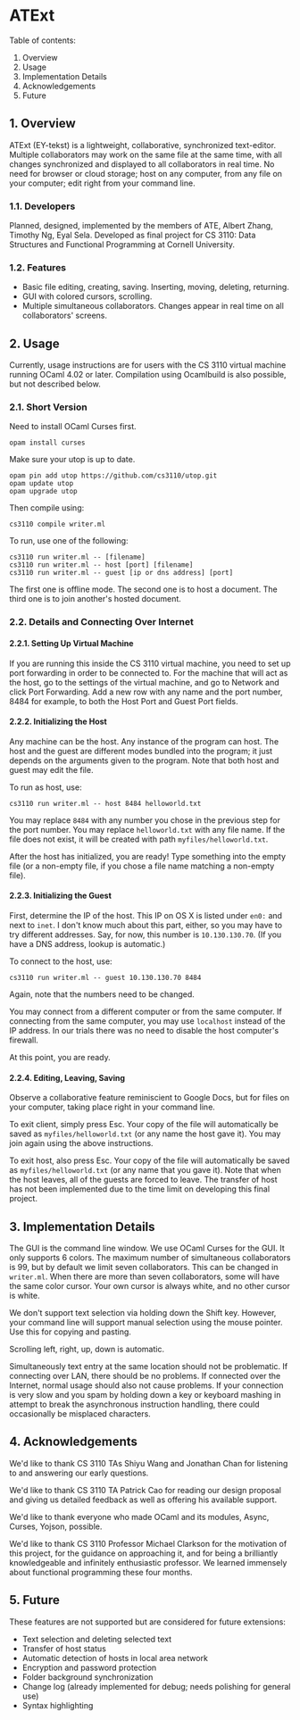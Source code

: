 # ATExt

Table of contents:
 1. Overview
 2. Usage
 3. Implementation Details
 4. Acknowledgements
 5. Future

## 1. Overview

ATExt (EY-tekst) is a lightweight, collaborative, synchronized text-editor. Multiple collaborators may work on the same file at the same time, with all changes synchronized and displayed to all collaborators in real time. No need for browser or cloud storage; host on any computer, from any file on your computer; edit right from your command line.

### 1.1. Developers

Planned, designed, implemented by the members of ATE, Albert Zhang, Timothy Ng, Eyal Sela. Developed as final project for CS 3110: Data Structures and Functional Programming at Cornell University.

### 1.2. Features

- Basic file editing, creating, saving. Inserting, moving, deleting, returning.
- GUI with colored cursors, scrolling.
- Multiple simultaneous collaborators. Changes appear in real time on all collaborators' screens.

## 2. Usage

Currently, usage instructions are for users with the CS 3110 virtual machine running OCaml 4.02 or later. Compilation using Ocamlbuild is also possible, but not described below.

### 2.1. Short Version

Need to install OCaml Curses first.
```
opam install curses
```
Make sure your utop is up to date.
```
opam pin add utop https://github.com/cs3110/utop.git
opam update utop
opam upgrade utop
```
Then compile using:
```
cs3110 compile writer.ml
```
To run, use one of the following:
```
cs3110 run writer.ml -- [filename]
cs3110 run writer.ml -- host [port] [filename]
cs3110 run writer.ml -- guest [ip or dns address] [port]
```
The first one is offline mode. The second one is to host a document. The third one is to join another's hosted document.

### 2.2. Details and Connecting Over Internet

#### 2.2.1. Setting Up Virtual Machine

If you are running this inside the CS 3110 virtual machine, you need to set up port forwarding in order to be connected to. For the machine that will act as the host, go to the settings of the virtual machine, and go to Network and click Port Forwarding. Add a new row with any name and the port number, 8484 for example, to both the Host Port and Guest Port fields.

#### 2.2.2. Initializing the Host

Any machine can be the host. Any instance of the program can host. The host and the guest are different modes bundled into the program; it just depends on the arguments given to the program. Note that both host and guest may edit the file.

To run as host, use:
```
cs3110 run writer.ml -- host 8484 helloworld.txt
```
You may replace `8484` with any number you chose in the previous step for the port number. You may replace `helloworld.txt` with any file name. If the file does not exist, it will be created with path `myfiles/helloworld.txt`.

After the host has initialized, you are ready! Type something into the empty file (or a non-empty file, if you chose a file name matching a non-empty file).

#### 2.2.3. Initializing the Guest

First, determine the IP of the host. This IP on OS X is listed under `en0:` and next to `inet`. I don't know much about this part, either, so you may have to try different addresses. Say, for now, this number is `10.130.130.70`. (If you have a DNS address, lookup is automatic.)

To connect to the host, use:
```
cs3110 run writer.ml -- guest 10.130.130.70 8484
```
Again, note that the numbers need to be changed.

You may connect from a different computer or from the same computer. If connecting from the same computer, you may use `localhost` instead of the IP address. In our trials there was no need to disable the host computer's firewall.

At this point, you are ready.

#### 2.2.4. Editing, Leaving, Saving

Observe a collaborative feature reminiscient to Google Docs, but for files on your computer, taking place right in your command line.

To exit client, simply press Esc. Your copy of the file will automatically be saved as `myfiles/helloworld.txt` (or any name the host gave it). You may join again using the above instructions.

To exit host, also press Esc. Your copy of the file will automatically be saved as `myfiles/helloworld.txt` (or any name that you gave it). Note that when the host leaves, all of the guests are forced to leave. The transfer of host has not been implemented due to the time limit on developing this final project.

## 3. Implementation Details

The GUI is the command line window. We use OCaml Curses for the GUI. It only supports 6 colors. The maximum number of simultaneous collaborators is 99, but by default we limit seven collaborators. This can be changed in `writer.ml`. When there are more than seven collaborators, some will have the same color cursor. Your own cursor is always white, and no other cursor is white.

We don't support text selection via holding down the Shift key. However, your command line will support manual selection using the mouse pointer. Use this for copying and pasting.

Scrolling left, right, up, down is automatic.

Simultaneously text entry at the same location should not be problematic. If connecting over LAN, there should be no problems. If connected over the Internet, normal usage should also not cause problems. If your connection is very slow and you spam by holding down a key or keyboard mashing in attempt to break the asynchronous instruction handling, there could occasionally be misplaced characters.

## 4. Acknowledgements

We'd like to thank CS 3110 TAs Shiyu Wang and Jonathan Chan for listening to and answering our early questions.

We'd like to thank CS 3110 TA Patrick Cao for reading our design proposal and giving us detailed feedback as well as offering his available support.

We'd like to thank everyone who made OCaml and its modules, Async, Curses, Yojson, possible.

We'd like to thank CS 3110 Professor Michael Clarkson for the motivation of this project, for the guidance on approaching it, and for being a brilliantly knowledgeable and infinitely enthusiastic professor. We learned immensely about functional programming these four months.

## 5. Future

These features are not supported but are considered for future extensions:

 - Text selection and deleting selected text
 - Transfer of host status
 - Automatic detection of hosts in local area network
 - Encryption and password protection
 - Folder background synchronization
 - Change log (already implemented for debug; needs polishing for general use)
 - Syntax highlighting
